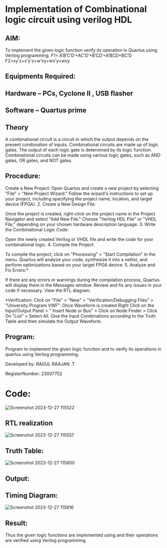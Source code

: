 # Implementation of Combinational logic circuit using verilog HDL
 
## AIM:
To implement the given logic function verify its operation in Quartus using Verilog programming.
 F1= A’B’C’D’+AC’D’+B’CD’+A’BCD+BC’D
F2=xy’z+x’y’z+w’xy+wx’y+wxy
 
 
 
## Equipments Required:
## Hardware – PCs, Cyclone II , USB flasher
## Software – Quartus prime


## Theory
 A combinational circuit is a circuit in which the output depends on the present combination of inputs. Combinational circuits are made up of logic gates. The output of each logic gate is determined by its logic function. Combinational circuits can be made using various logic gates, such as AND gates, OR gates, and NOT gates.
## Procedure:
Create a New Project:
Open Quartus and create a new project by selecting "File" > "New Project Wizard." Follow the wizard's instructions to set up your project, including specifying the project name, location, and target device (FPGA). 2. Create a New Design File:

Once the project is created, right-click on the project name in the Project Navigator and select "Add New File." Choose "Verilog HDL File" or "VHDL File," depending on your chosen hardware description language. 3. Write the Combinational Logic Code:

Open the newly created Verilog or VHDL file and write the code for your combinational logic. 4. Compile the Project:

To compile the project, click on "Processing" > "Start Compilation" in the menu. Quartus will analyze your code, synthesize it into a netlist, and perform optimizations based on your target FPGA device. 5. Analyze and Fix Errors:*

If there are any errors or warnings during the compilation process, Quartus will display them in the Messages window. Review and fix any issues in your code if necessary. View the RTL diagram.

*Verification:
Click on "File" > "New" > "Verification/Debugging Files" > "University Program VWF". Once Waveform is created Right Click on the Input/Output Panel > " Insert Node or Bus" > Click on Node Finder > Click On "List" > Select All. Give the Input Combinations according to the Truth Table amd then simulate the Output Waveform.
## Program:

Program to implement the given logic function and to verify its operations in quartus using Verilog programming.


Developed by: RAGUL RAAJAN .T



RegisterNumber: 23007752 
# Code:
![Screenshot 2023-12-27 115522](https://github.com/RAGULRAAJAN/DE.EX.02/assets/147473144/f5d9c494-3d60-420c-b5ed-53c1faf632b6)


## RTL realization
![Screenshot 2023-12-27 115557](https://github.com/RAGULRAAJAN/DE.EX.02/assets/147473144/1add9a06-04f0-4e93-b943-883509263896)

## Truth Table:
![Screenshot 2023-12-27 115800](https://github.com/RAGULRAAJAN/DE.EX.02/assets/147473144/bcf42481-d30b-4f02-a7d9-9d4cffba6216)

## Output:
## Timing Diagram:

![Screenshot 2023-12-27 115816](https://github.com/RAGULRAAJAN/DE.EX.02/assets/147473144/35ed61ac-17dc-420b-a038-c3f28f104b9b)

## Result:
Thus the given logic functions are implemented using and their operations are verified using Verilog programming.
